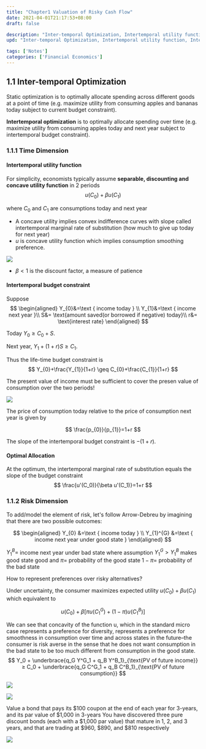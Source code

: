 ```yaml
---
title: "Chapter1 Valuation of Risky Cash Flow"
date: 2021-04-01T21:17:53+08:00
draft: false

description: "Inter-temporal Optimization, Intertemporal utility function, Intertemporal budget constraint."
upd: "Inter-temporal Optimization, Intertemporal utility function, Intertemporal budget constraint."

tags: ['Notes']
categories: ['Financial Economics']
---
```


<!--more-->

## 1.1 Inter-temporal Optimization

Static optimization is to optimally allocate spending across different goods at a point of time (e.g. maximize utility from consuming apples and bananas today subject to current budget constraint).

**Intertemporal optimization** is to optimally allocate spending over time (e.g. maximize utility from consuming apples today and next year subject to intertemporal budget constraint).

### 1.1.1 Time Dimension

#### Intertemporal utility function

For simplicity, economists typically assume **separable, discounting and concave utility function** in 2 periods
$$
u\left(C_{0}\right)+\beta u\left(C_{1}\right)
$$

where $C_{0}$ and $C_{1}$ are consumptions today and next year

- A concave utility implies convex indifference curves with slope called intertemporal marginal rate of substitution (how much to give up today for next year)
- $u$ is concave utility function which implies consumption smoothing preference.

![](https://cdn.jsdelivr.net/gh/Henrry-Wu/FigBed/Figs/20200520125132.png)

- $\beta<1$ is the discount factor, a measure of patience

#### Intertemporal budget constraint

Suppose
$$
\begin{aligned}
Y_{0}&=\text { income today } \\
Y_{1}&=\text { income next year }\\
S&= \text{amount saved(or borrowed if negative) today}\\
r&= \text{interest rate}
\end{aligned}
$$

Today $Y_{0} \geq C_{0}+S$.

Next year, $Y_{1}+(1+r) S \geq C_{1}$.

Thus the life-time budget constraint is
$$
Y_{0}+\frac{Y_{1}}{1+r} \geq C_{0}+\frac{C_{1}}{1+r}
$$

The present value of income must be sufficient to cover the presen value of consumption over the two periods!

![](https://cdn.jsdelivr.net/gh/Henrry-Wu/FigBed/Figs/20200520130204.png)

The price of consumption today relative to the price of consumption next year is given by

$$
\frac{p_{0}}{p_{1}}=1+r
$$

The slope of the intertemporal budget constraint is $-(1+r)$.

#### Optimal Allocation

At the optimum, the intertemporal marginal rate of substitution equals the slope of the budget constraint
$$
\frac{u'(C_0)}{\beta u'(C_1)}=1+r
$$

### 1.1.2 Risk Dimension 

To add/model the element of risk, let's follow Arrow-Debreu by imagining that there are two possible outcomes:

$$
\begin{aligned}
Y_{0} &=\text { income today } \\
Y_{1}^{G} &=\text { income next year under good state }
\end{aligned}
$$

$Y_{1}^{B}=$ income next year under bad state
where assumption $Y_{1}^{G}>Y_{1}^{B}$ makes good state good and $\pi=$ probability of the good state $1-\pi=$ probability of the bad state

How to represent preferences over risky alternatives?

Under uncertainty, the consumer maximizes expected utility $u\left(C_{0}\right)+\beta u\left(C_{1}\right)$ which equivalent to

$$
u\left(C_{0}\right)+\beta\left[\pi u\left(C_{1}^{G}\right)+(1-\pi) u\left(C_{1}^{B}\right)\right]
$$

We can see that concavity of the function u, which in the standard micro case represents a preference for diversity, represents a preference for smoothness in consumption over time and across states in the future–the consumer is risk averse in the sense that he does not want consumption in the bad state to be too much different from consumption in the good state.
$$
Y_0 + \underbrace{q_G Y^G_1 + q_B Y^B_1}_{\text{PV of future income}} ≥ C_0 + \underbrace{q_G C^G_1 + q_B C^B_1}_{\text{PV of future consumption}}
$$


![](https://cdn.jsdelivr.net/gh/Henrry-Wu/FigBed/Figs/20200522191457.png)

![](https://cdn.jsdelivr.net/gh/Henrry-Wu/FigBed/Figs/20200522191531.png)

Value a bond that pays its \$100 coupon at the end of each year for 3-years, and its par value of \$1,000 in 3-years You have discovered three pure discount bonds (each with a \$1,000 par value) that mature in 1, 2, and 3 years, and that are trading at \$960, \$890, and \$810 respectively	

![](https://cdn.jsdelivr.net/gh/Henrry-Wu/FigBed/Figs/20200522191656.png)





